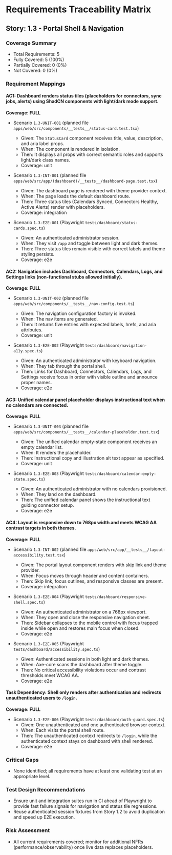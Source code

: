 # Requirements Traceability Matrix

## Story: 1.3 - Portal Shell & Navigation

### Coverage Summary

- Total Requirements: 5
- Fully Covered: 5 (100%)
- Partially Covered: 0 (0%)
- Not Covered: 0 (0%)

### Requirement Mappings

#### AC1: Dashboard renders status tiles (placeholders for connectors, sync jobs, alerts) using ShadCN components with light/dark mode support.

**Coverage: FULL**

- Scenario `1.3-UNIT-001` (planned file `apps/web/src/components/__tests__/status-card.test.tsx`)
  - Given: The `StatusCard` component receives title, value, description, and aria label props.
  - When: The component is rendered in isolation.
  - Then: It displays all props with correct semantic roles and supports light/dark class names.
  - Coverage: unit

- Scenario `1.3-INT-001` (planned file `apps/web/src/app/(dashboard)/__tests__/dashboard-page.test.tsx`)
  - Given: The dashboard page is rendered with theme provider context.
  - When: The page loads the default dashboard route.
  - Then: Three status tiles (Calendars Synced, Connectors Healthy, Active Alerts) render with placeholders.
  - Coverage: integration

- Scenario `1.3-E2E-001` (Playwright `tests/dashboard/status-cards.spec.ts`)
  - Given: An authenticated administrator session.
  - When: They visit `/app` and toggle between light and dark themes.
  - Then: Three status tiles remain visible with correct labels and theme styling persists.
  - Coverage: e2e

#### AC2: Navigation includes Dashboard, Connectors, Calendars, Logs, and Settings links (non-functional stubs allowed initially).

**Coverage: FULL**

- Scenario `1.3-UNIT-002` (planned file `apps/web/src/components/__tests__/nav-config.test.ts`)
  - Given: The navigation configuration factory is invoked.
  - When: The nav items are generated.
  - Then: It returns five entries with expected labels, hrefs, and aria attributes.
  - Coverage: unit

- Scenario `1.3-E2E-002` (Playwright `tests/dashboard/navigation-a11y.spec.ts`)
  - Given: An authenticated administrator with keyboard navigation.
  - When: They tab through the portal shell.
  - Then: Links for Dashboard, Connectors, Calendars, Logs, and Settings receive focus in order with visible outline and announce proper names.
  - Coverage: e2e

#### AC3: Unified calendar panel placeholder displays instructional text when no calendars are connected.

**Coverage: FULL**

- Scenario `1.3-UNIT-003` (planned file `apps/web/src/components/__tests__/calendar-placeholder.test.tsx`)
  - Given: The unified calendar empty-state component receives an empty calendar list.
  - When: It renders the placeholder.
  - Then: Instructional copy and illustration alt text appear as specified.
  - Coverage: unit

- Scenario `1.3-E2E-003` (Playwright `tests/dashboard/calendar-empty-state.spec.ts`)
  - Given: An authenticated administrator with no calendars provisioned.
  - When: They land on the dashboard.
  - Then: The unified calendar panel shows the instructional text guiding connector setup.
  - Coverage: e2e

#### AC4: Layout is responsive down to 768px width and meets WCAG AA contrast targets in both themes.

**Coverage: FULL**

- Scenario `1.3-INT-002` (planned file `apps/web/src/app/__tests__/layout-accessibility.test.tsx`)
  - Given: The portal layout component renders with skip link and theme provider.
  - When: Focus moves through header and content containers.
  - Then: Skip link, focus outlines, and responsive classes are present.
  - Coverage: integration

- Scenario `1.3-E2E-004` (Playwright `tests/dashboard/responsive-shell.spec.ts`)
  - Given: An authenticated administrator on a 768px viewport.
  - When: They open and close the responsive navigation sheet.
  - Then: Sidebar collapses to the mobile control with focus trapped inside while open and restores main focus when closed.
  - Coverage: e2e

- Scenario `1.3-E2E-005` (Playwright `tests/dashboard/accessibility.spec.ts`)
  - Given: Authenticated sessions in both light and dark themes.
  - When: Axe-core scans the dashboard after theme toggle.
  - Then: No critical accessibility violations occur and contrast thresholds meet WCAG AA.
  - Coverage: e2e

#### Task Dependency: Shell only renders after authentication and redirects unauthenticated users to `/login`.

**Coverage: FULL**

- Scenario `1.3-E2E-006` (Playwright `tests/dashboard/auth-guard.spec.ts`)
  - Given: One unauthenticated and one authenticated browser context.
  - When: Each visits the portal shell route.
  - Then: The unauthenticated context redirects to `/login`, while the authenticated context stays on dashboard with shell rendered.
  - Coverage: e2e

### Critical Gaps

- None identified; all requirements have at least one validating test at an appropriate level.

### Test Design Recommendations

- Ensure unit and integration suites run in CI ahead of Playwright to provide fast failure signals for navigation and status tile regressions.
- Reuse authenticated session fixtures from Story 1.2 to avoid duplication and speed up E2E execution.

### Risk Assessment

- All current requirements covered; monitor for additional NFRs (performance/observability) once live data replaces placeholders.

